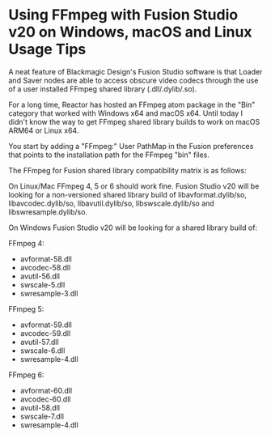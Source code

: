 # Using FFmpeg with Fusion Studio v20 on Windows, macOS and Linux Usage Tips

A neat feature of Blackmagic Design's Fusion Studio software is that Loader and Saver nodes are able to access obscure video codecs through the use of a user installed FFmpeg shared library (.dll/.dylib/.so).

For a long time, Reactor has hosted an FFmpeg atom package in the "Bin" category that worked with Windows x64 and macOS x64. Until today I didn't know the way to get FFmpeg shared library builds to work on macOS ARM64 or Linux x64.

You start by adding a "FFmpeg:" User PathMap in the Fusion preferences that points to the installation path for the FFmpeg "bin" files.

The FFmpeg for Fusion shared library compatibility matrix is as follows:

On Linux/Mac FFmpeg 4, 5 or 6 should work fine. Fusion Studio v20 will be looking for a non-versioned shared library build of libavformat.dylib/so, libavcodec.dylib/so, libavutil.dylib/so, libswscale.dylib/so and libswresample.dylib/so.

On Windows Fusion Studio v20 will be looking for a shared library build of:

FFmpeg 4:

- avformat-58.dll
- avcodec-58.dll
- avutil-56.dll
- swscale-5.dll
- swresample-3.dll

FFmpeg 5:

- avformat-59.dll
- avcodec-59.dll
- avutil-57.dll
- swscale-6.dll
- swresample-4.dll

FFmpeg 6:

- avformat-60.dll
- avcodec-60.dll
- avutil-58.dll
- swscale-7.dll
- swresample-4.dll

